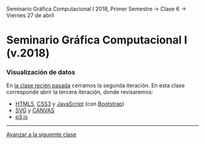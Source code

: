 Seminario Gráfica Computacional I 2018, Primer Semestre → Clase 6 → Viernes 27 de abril

# Seminario Gráfica Computacional I (v.2018)

### Visualización de datos

En [la clase recién pasada](https://github.com/profesorfaco/dgp502_5/) cerramos la segunda iteración. En esta clase corresponde abrir la tercera iteración, donde revisaremos: 

- [HTML5](https://developer.mozilla.org/es/docs/HTML/HTML5), [CSS3](https://developer.mozilla.org/es/docs/Web/CSS/CSS3) y [JavaScript](https://developer.mozilla.org/es/docs/Learn/Getting_started_with_the_web/JavaScript_basics) (con [Bootstrap](https://getbootstrap.com/))
- [SVG](https://developer.mozilla.org/es/docs/Web/SVG) y [CANVAS](https://developer.mozilla.org/es/docs/Web/Guide/HTML/Canvas_tutorial)
- [p3.js](https://p5js.org/es/)

- - - - 

[Avanzar a la siguiente clase](https://github.com/profesorfaco/dgp502_7/)
